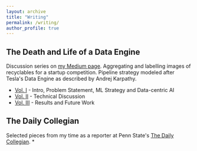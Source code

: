 ```yaml
---
layout: archive
title: "Writing"
permalink: /writing/
author_profile: true
---
```


## The Death and Life of a Data Engine
Discussion series on [my Medium page](https://aqbewtra.medium.com/). Aggregating and labelling images of recyclables for a startup competition. Pipeline strategy modeled after Tesla's Data Engine as described by Andrej Karpathy.
* [Vol. I](https://aqbewtra.medium.com/the-death-and-life-of-a-data-engine-volume-i-51fa7fe60ec5) - Intro, Problem Statement, ML Strategy and Data-centric AI
* [Vol. II](https://aqbewtra.medium.com/the-death-and-life-of-a-data-engine-vol-ii-3339ee1166fb) - Technical Discussion
* [Vol. III](https://aqbewtra.medium.com/the-death-and-life-of-a-data-engine-vol-iii-924cf767ec4c) - Results and Future Work

## The Daily Collegian
Selected pieces from my time as a reporter at Penn State's [The Daily Collegian](https://www.collegian.psu.edu/).
* 